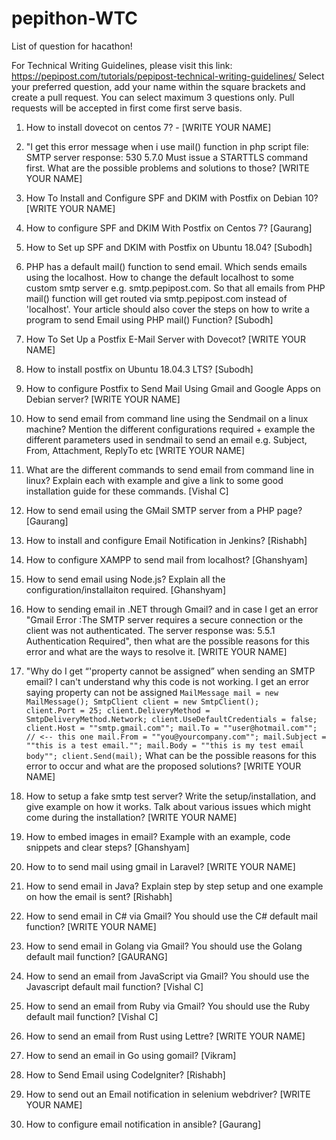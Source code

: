# pepithon-WTC

List of question for hacathon!

For Technical Writing Guidelines, please visit this link: https://pepipost.com/tutorials/pepipost-technical-writing-guidelines/
Select your preferred question, add your name within the square brackets and create a pull request. You can select maximum 3 questions only. Pull requests will be accepted in first come first serve basis.

1. How to install dovecot on centos 7? - [WRITE YOUR NAME]

2. "I get this error message when i use mail() function in php script file: SMTP server response: 530 5.7.0 Must issue a STARTTLS command first. What are the possible problems and solutions to those? [WRITE YOUR NAME]

3. How To Install and Configure SPF and DKIM with Postfix on Debian 10? [WRITE YOUR NAME]

4. How to configure SPF and DKIM With Postfix on Centos 7? [Gaurang]

5. How to Set up SPF and DKIM with Postfix on Ubuntu 18.04? [Subodh]

6. PHP has a default mail() function to send email. Which sends emails using the localhost. How to change the default localhost to some custom smtp server e.g. smtp.pepipost.com. So that all emails from PHP mail() function will get routed via smtp.pepipost.com instead of 'localhost'. Your article should also cover the steps on how to write a program to send Email using PHP mail() Function? [Subodh]

7. How To Set Up a Postfix E-Mail Server with Dovecot? [WRITE YOUR NAME]

8. How to install postfix on Ubuntu 18.04.3 LTS? [Subodh]

9. How to configure Postfix to Send Mail Using Gmail and Google Apps on Debian server? [WRITE YOUR NAME]

10. How to send email from command line using the Sendmail on a linux machine? Mention the different configurations required + example the different parameters used in sendmail to send an email e.g. Subject, From, Attachment, ReplyTo etc [WRITE YOUR NAME]

11. What are the different commands to send email from command line in linux? Explain each with example and give a link to some good installation guide for these commands. [Vishal C]

12. How to send email using the GMail SMTP server from a PHP page? [Gaurang]

13. How to install and configure Email Notification in Jenkins? [Rishabh]

14. How to configure XAMPP to send mail from localhost? [Ghanshyam]

15. How to send email using Node.js? Explain all the configuration/installaiton required. [Ghanshyam]

16. How to sending email in .NET through Gmail? and in case I get an error "Gmail Error :The SMTP server requires a secure connection or the client was not authenticated. The server response was: 5.5.1 Authentication Required", then what are the possible reasons for this error and what are the ways to resolve it. [WRITE YOUR NAME]

17. "Why do I get “'property cannot be assigned” when sending an SMTP email? I can't understand why this code is not working. I get an error saying property can not be assigned
`MailMessage mail = new MailMessage();
 SmtpClient client = new SmtpClient();            
 client.Port = 25;
 client.DeliveryMethod = SmtpDeliveryMethod.Network;
 client.UseDefaultCredentials = false;
 client.Host = ""smtp.gmail.com"";
 mail.To = ""user@hotmail.com""; // <-- this one
 mail.From = ""you@yourcompany.com"";
 mail.Subject = ""this is a test email."";
 mail.Body = ""this is my test email body"";
 client.Send(mail);`
What can be the possible reasons for this error to occur and what are the proposed solutions? [WRITE YOUR NAME]

18. How to setup a fake smtp test server? Write the setup/installation, and give example on how it works. Talk about various issues which might come during the installation? [WRITE YOUR NAME]

19. How to embed images in email? Example with an example, code snippets and clear steps? [Ghanshyam]

20. How to to send mail using gmail in Laravel? [WRITE YOUR NAME]

21. How to send email in Java? Explain step by step setup and one example on how the email is sent? [Rishabh]

22. How to send email in C# via Gmail? You should use the C# default mail function? [WRITE YOUR NAME]

23. How to send email in Golang via Gmail? You should use the Golang default mail function? [GAURANG]

24. How to send an email from JavaScript via Gmail? You should use the Javascript default mail function? [Vishal C]

25. How to send an email from Ruby via Gmail? You should use the Ruby default mail function? [Vishal C]

26. How to send an email from Rust using Lettre? [WRITE YOUR NAME]

27. How to send an email in Go using gomail? [Vikram]

29. How to Send Email using CodeIgniter? [Rishabh]

30. How to send out an Email notification in selenium webdriver? [WRITE YOUR NAME]

31. How to configure email notification in ansible? [Gaurang]
